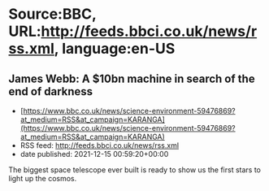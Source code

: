 # Source:BBC, URL:http://feeds.bbci.co.uk/news/rss.xml, language:en-US

## James Webb: A $10bn machine in search of the end of darkness
 - [https://www.bbc.co.uk/news/science-environment-59476869?at_medium=RSS&at_campaign=KARANGA](https://www.bbc.co.uk/news/science-environment-59476869?at_medium=RSS&at_campaign=KARANGA)
 - RSS feed: http://feeds.bbci.co.uk/news/rss.xml
 - date published: 2021-12-15 00:59:20+00:00

The biggest space telescope ever built is ready to show us the first stars to light up the cosmos.

